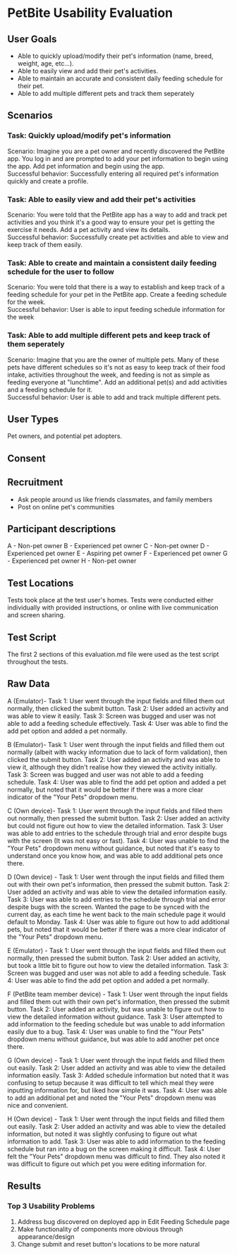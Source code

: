 # PetBite Usability Evaluation

## User Goals
- Able to quickly upload/modify their pet's information (name, breed, weight, age, etc...).
- Able to easily view and add their pet's activities.
- Able to maintain an accurate and consistent daily feeding schedule for their pet.
- Able to add multiple different pets and track them seperately

## Scenarios
### Task: Quickly upload/modify pet's information

Scenario: Imagine you are a pet owner and recently discovered the PetBite app. You log in and are prompted to add your pet information to begin using the app. Add pet information and begin using the app. 
<br> Successful behavior: Successfully entering all required pet's information quickly and create a profile.

### Task: Able to easily view and add their pet's activities

Scenario: You were told that the PetBite app has a way to add and track pet activities and you think it's a good way to ensure your pet is getting the exercise it needs. Add a pet activity and view its details. 
<br> Successful behavior: Successfully create pet activities and able to view and keep track of them easily.

### Task: Able to create and maintain a consistent daily feeding schedule for the user to follow 

Scenario: You were told that there is a way to establish and keep track of a feeding schedule for your pet in the PetBite app. Create a feeding schedule for the week.
<br> Successful behavior: User is able to input feeding schedule information for the week

### Task: Able to add multiple different pets and keep track of them seperately

Scenario: Imagine that you are the owner of multiple pets. Many of these pets have different schedules so it's not as easy to keep track of their food intake, activities throughout the week, and feeding is not as simple as feeding everyone at "lunchtime". Add an additional pet(s) and add activities and a feeding schedule for it. 
<br> Successful behavior: User is able to add and track multiple different pets. 

## User Types
Pet owners, and potential pet adopters.

## Consent



## Recruitment
- Ask people around us like friends classmates, and family members
- Post on online pet's communities

## Participant descriptions
A - Non-pet owner
B - Experienced pet owner
C - Non-pet owner
D - Experienced pet owner
E - Aspiring pet owner
F - Experienced pet owner
G - Experienced pet owner
H - Non-pet owner

## Test Locations

Tests took place at the test user's homes. Tests were conducted either individually with provided instructions, or online with live communication and screen sharing. 

## Test Script

The first 2 sections of this evaluation.md file were used as the test script throughout the tests. 

## Raw Data

A (Emulator)- Task 1: User went through the input fields and filled them out normally, then clicked the submit button. Task 2: User added an activity and was able to view it easily. Task 3: Screen was bugged and user was not able to add a feeding schedule effectively. Task 4: User was able to find the add pet option and added a pet normally.

B (Emulator)- Task 1: User went through the input fields and filled them out normally (albeit with wacky information due to lack of form validation), then clicked the submit button. Task 2: User added an activity and was able to view it, although they didn't realise how they viewed the activity initially. Task 3: Screen was bugged and user was not able to add a feeding schedule. Task 4: User was able to find the add pet option and added a pet normally, but noted that it would be better if there was a more clear indicator of the "Your Pets" dropdown menu.

C (Own device)- Task 1: User went through the input fields and filled them out normally, then pressed the submit button. Task 2: User added an activity but could not figure out how to view the detailed information. Task 3: User was able to add entries to the schedule through trial and error despite bugs with the screen (It was not easy or fast). Task 4: User was unable to find the "Your Pets" dropdown menu without guidance, but noted that it's easy to understand once you know how, and was able to add additional pets once there. 

D (Own device) - Task 1: User went through the input fields and filled them out with their own pet's information, then pressed the submit button. Task 2: User added an activity and was able to view the detailed information easily. Task 3: User was able to add entries to the schedule through trial and error despite bugs with the screen. Wanted the page to be synced with the current day, as each time he went back to the main schedule page it would default to Monday. Task 4: User was able to figure out how to add additional pets, but noted that it would be better if there was a more clear indicator of the "Your Pets" dropdown menu.

E (Emulator) - Task 1: User went through the input fields and filled them out normally, then pressed the submit button. Task 2: User added an activity, but took a little bit to figure out how to view the detailed information. Task 3: Screen was bugged and user was not able to add a feeding schedule. Task 4: User was able to find the add pet option and added a pet normally. 

F (PetBite team member device) - Task 1: User went through the input fields and filled them out with their own pet's information, then pressed the submit button. Task 2: User added an activity, but was unable to figure out how to view the detailed information without guidance. Task 3: User attempted to add information to the feeding schedule but was unable to add information easily due to a bug. Task 4: User was unable to find the "Your Pets" dropdown menu without guidance, but was able to add another pet once there.

G (Own device) - Task 1: User went through the input fields and filled them out easily. Task 2: User added an activity and was able to view the detailed information easily. Task 3: Added schedule information but noted that it was confusing to setup because it was difficult to tell which meal they were inputting information for, but liked how simple it was. Task 4: User was able to add an additional pet and noted the "Your Pets" dropdown menu was nice and convenient.

H (Own device) - Task 1: User went through the input fields and filled them out easily. Task 2: User added an activity and was able to view the detailed information, but noted it was slightly confusing to figure out what information to add. Task 3: User was able to add information to the feeding schedule but ran into a bug on the screen making it difficult. Task 4: User felt the "Your Pets" dropdown menu was difficult to find. They also noted it was difficult to figure out which pet you were editing information for. 

## Results

### Top 3 Usability Problems
1. Address bug discovered on deployed app in Edit Feeding Schedule page
2. Make functionality of components more obvious through appearance/design
3. Change submit and reset button's locations to be more natural
